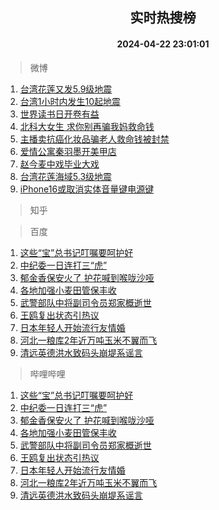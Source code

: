 <div align="center"><h2>实时热搜榜</h2><h4>2024-04-22 23:01:01</h4></div>

> 微博  

1. [台湾花莲又发5.9级地震](https://s.weibo.com/weibo?q=%23%E5%8F%B0%E6%B9%BE%E8%8A%B1%E8%8E%B2%E5%8F%88%E5%8F%915.9%E7%BA%A7%E5%9C%B0%E9%9C%87%23&t=31&band_rank=1&Refer=top)<br />
2. [台湾1小时内发生10起地震](https://s.weibo.com/weibo?q=%23%E5%8F%B0%E6%B9%BE1%E5%B0%8F%E6%97%B6%E5%86%85%E5%8F%91%E7%94%9F10%E8%B5%B7%E5%9C%B0%E9%9C%87%23&t=31&band_rank=2&Refer=top)<br />
3. [世界读书日开卷有益](https://s.weibo.com/weibo?q=%23%E4%B8%96%E7%95%8C%E8%AF%BB%E4%B9%A6%E6%97%A5%E5%BC%80%E5%8D%B7%E6%9C%89%E7%9B%8A%23&t=31&band_rank=3&Refer=top)<br />
4. [北科大女生 求你别再骗我妈救命钱](https://s.weibo.com/weibo?q=%E5%8C%97%E7%A7%91%E5%A4%A7%E5%A5%B3%E7%94%9F%20%E6%B1%82%E4%BD%A0%E5%88%AB%E5%86%8D%E9%AA%97%E6%88%91%E5%A6%88%E6%95%91%E5%91%BD%E9%92%B1&t=31&band_rank=4&Refer=top)<br />
5. [主播卖抗癌化妆品骗老人救命钱被封禁](https://s.weibo.com/weibo?q=%23%E4%B8%BB%E6%92%AD%E5%8D%96%E6%8A%97%E7%99%8C%E5%8C%96%E5%A6%86%E5%93%81%E9%AA%97%E8%80%81%E4%BA%BA%E6%95%91%E5%91%BD%E9%92%B1%E8%A2%AB%E5%B0%81%E7%A6%81%23&t=31&band_rank=5&Refer=top)<br />
6. [爱情公寓秦羽墨开美甲店](https://s.weibo.com/weibo?q=%23%E7%88%B1%E6%83%85%E5%85%AC%E5%AF%93%E7%A7%A6%E7%BE%BD%E5%A2%A8%E5%BC%80%E7%BE%8E%E7%94%B2%E5%BA%97%23&t=31&band_rank=6&Refer=top)<br />
7. [赵今麦中戏毕业大戏](https://s.weibo.com/weibo?q=%23%E8%B5%B5%E4%BB%8A%E9%BA%A6%E4%B8%AD%E6%88%8F%E6%AF%95%E4%B8%9A%E5%A4%A7%E6%88%8F%23&t=31&band_rank=7&Refer=top)<br />
8. [台湾花莲海域5.3级地震](https://s.weibo.com/weibo?q=%23%E5%8F%B0%E6%B9%BE%E8%8A%B1%E8%8E%B2%E6%B5%B7%E5%9F%9F5.3%E7%BA%A7%E5%9C%B0%E9%9C%87%23&t=31&band_rank=8&Refer=top)<br />
9. [iPhone16或取消实体音量键电源键](https://s.weibo.com/weibo?q=%23iPhone16%E6%88%96%E5%8F%96%E6%B6%88%E5%AE%9E%E4%BD%93%E9%9F%B3%E9%87%8F%E9%94%AE%E7%94%B5%E6%BA%90%E9%94%AE%23&t=31&band_rank=9&Refer=top)<br />

> 知乎  


> 百度  

1. [这些“宝”总书记叮嘱要呵护好](https://www.baidu.com/s?wd=%E8%BF%99%E4%BA%9B%E2%80%9C%E5%AE%9D%E2%80%9D%E6%80%BB%E4%B9%A6%E8%AE%B0%E5%8F%AE%E5%98%B1%E8%A6%81%E5%91%B5%E6%8A%A4%E5%A5%BD&sa=fyb_news&rsv_dl=fyb_news)<br />
2. [中纪委一日连打三“虎”](https://www.baidu.com/s?wd=%E4%B8%AD%E7%BA%AA%E5%A7%94%E4%B8%80%E6%97%A5%E8%BF%9E%E6%89%93%E4%B8%89%E2%80%9C%E8%99%8E%E2%80%9D&sa=fyb_news&rsv_dl=fyb_news)<br />
3. [郁金香保安火了 护花喊到喉咙沙哑](https://www.baidu.com/s?wd=%E9%83%81%E9%87%91%E9%A6%99%E4%BF%9D%E5%AE%89%E7%81%AB%E4%BA%86+%E6%8A%A4%E8%8A%B1%E5%96%8A%E5%88%B0%E5%96%89%E5%92%99%E6%B2%99%E5%93%91&sa=fyb_news&rsv_dl=fyb_news)<br />
4. [各地加强小麦田管保丰收](https://www.baidu.com/s?wd=%E5%90%84%E5%9C%B0%E5%8A%A0%E5%BC%BA%E5%B0%8F%E9%BA%A6%E7%94%B0%E7%AE%A1%E4%BF%9D%E4%B8%B0%E6%94%B6&sa=fyb_news&rsv_dl=fyb_news)<br />
5. [武警部队中将副司令员郑家概逝世](https://www.baidu.com/s?wd=%E6%AD%A6%E8%AD%A6%E9%83%A8%E9%98%9F%E4%B8%AD%E5%B0%86%E5%89%AF%E5%8F%B8%E4%BB%A4%E5%91%98%E9%83%91%E5%AE%B6%E6%A6%82%E9%80%9D%E4%B8%96&sa=fyb_news&rsv_dl=fyb_news)<br />
6. [王鸥复出状态引热议](https://www.baidu.com/s?wd=%E7%8E%8B%E9%B8%A5%E5%A4%8D%E5%87%BA%E7%8A%B6%E6%80%81%E5%BC%95%E7%83%AD%E8%AE%AE&sa=fyb_news&rsv_dl=fyb_news)<br />
7. [日本年轻人开始流行友情婚](https://www.baidu.com/s?wd=%E6%97%A5%E6%9C%AC%E5%B9%B4%E8%BD%BB%E4%BA%BA%E5%BC%80%E5%A7%8B%E6%B5%81%E8%A1%8C%E5%8F%8B%E6%83%85%E5%A9%9A&sa=fyb_news&rsv_dl=fyb_news)<br />
8. [河北一粮库2年近万吨玉米不翼而飞](https://www.baidu.com/s?wd=%E6%B2%B3%E5%8C%97%E4%B8%80%E7%B2%AE%E5%BA%932%E5%B9%B4%E8%BF%91%E4%B8%87%E5%90%A8%E7%8E%89%E7%B1%B3%E4%B8%8D%E7%BF%BC%E8%80%8C%E9%A3%9E&sa=fyb_news&rsv_dl=fyb_news)<br />
9. [清远英德洪水致码头崩堤系谣言](https://www.baidu.com/s?wd=%E6%B8%85%E8%BF%9C%E8%8B%B1%E5%BE%B7%E6%B4%AA%E6%B0%B4%E8%87%B4%E7%A0%81%E5%A4%B4%E5%B4%A9%E5%A0%A4%E7%B3%BB%E8%B0%A3%E8%A8%80&sa=fyb_news&rsv_dl=fyb_news)<br />

> 哔哩哔哩  

1. [这些“宝”总书记叮嘱要呵护好](https://www.baidu.com/s?wd=%E8%BF%99%E4%BA%9B%E2%80%9C%E5%AE%9D%E2%80%9D%E6%80%BB%E4%B9%A6%E8%AE%B0%E5%8F%AE%E5%98%B1%E8%A6%81%E5%91%B5%E6%8A%A4%E5%A5%BD&sa=fyb_news&rsv_dl=fyb_news)<br />
2. [中纪委一日连打三“虎”](https://www.baidu.com/s?wd=%E4%B8%AD%E7%BA%AA%E5%A7%94%E4%B8%80%E6%97%A5%E8%BF%9E%E6%89%93%E4%B8%89%E2%80%9C%E8%99%8E%E2%80%9D&sa=fyb_news&rsv_dl=fyb_news)<br />
3. [郁金香保安火了 护花喊到喉咙沙哑](https://www.baidu.com/s?wd=%E9%83%81%E9%87%91%E9%A6%99%E4%BF%9D%E5%AE%89%E7%81%AB%E4%BA%86+%E6%8A%A4%E8%8A%B1%E5%96%8A%E5%88%B0%E5%96%89%E5%92%99%E6%B2%99%E5%93%91&sa=fyb_news&rsv_dl=fyb_news)<br />
4. [各地加强小麦田管保丰收](https://www.baidu.com/s?wd=%E5%90%84%E5%9C%B0%E5%8A%A0%E5%BC%BA%E5%B0%8F%E9%BA%A6%E7%94%B0%E7%AE%A1%E4%BF%9D%E4%B8%B0%E6%94%B6&sa=fyb_news&rsv_dl=fyb_news)<br />
5. [武警部队中将副司令员郑家概逝世](https://www.baidu.com/s?wd=%E6%AD%A6%E8%AD%A6%E9%83%A8%E9%98%9F%E4%B8%AD%E5%B0%86%E5%89%AF%E5%8F%B8%E4%BB%A4%E5%91%98%E9%83%91%E5%AE%B6%E6%A6%82%E9%80%9D%E4%B8%96&sa=fyb_news&rsv_dl=fyb_news)<br />
6. [王鸥复出状态引热议](https://www.baidu.com/s?wd=%E7%8E%8B%E9%B8%A5%E5%A4%8D%E5%87%BA%E7%8A%B6%E6%80%81%E5%BC%95%E7%83%AD%E8%AE%AE&sa=fyb_news&rsv_dl=fyb_news)<br />
7. [日本年轻人开始流行友情婚](https://www.baidu.com/s?wd=%E6%97%A5%E6%9C%AC%E5%B9%B4%E8%BD%BB%E4%BA%BA%E5%BC%80%E5%A7%8B%E6%B5%81%E8%A1%8C%E5%8F%8B%E6%83%85%E5%A9%9A&sa=fyb_news&rsv_dl=fyb_news)<br />
8. [河北一粮库2年近万吨玉米不翼而飞](https://www.baidu.com/s?wd=%E6%B2%B3%E5%8C%97%E4%B8%80%E7%B2%AE%E5%BA%932%E5%B9%B4%E8%BF%91%E4%B8%87%E5%90%A8%E7%8E%89%E7%B1%B3%E4%B8%8D%E7%BF%BC%E8%80%8C%E9%A3%9E&sa=fyb_news&rsv_dl=fyb_news)<br />
9. [清远英德洪水致码头崩堤系谣言](https://www.baidu.com/s?wd=%E6%B8%85%E8%BF%9C%E8%8B%B1%E5%BE%B7%E6%B4%AA%E6%B0%B4%E8%87%B4%E7%A0%81%E5%A4%B4%E5%B4%A9%E5%A0%A4%E7%B3%BB%E8%B0%A3%E8%A8%80&sa=fyb_news&rsv_dl=fyb_news)<br />

